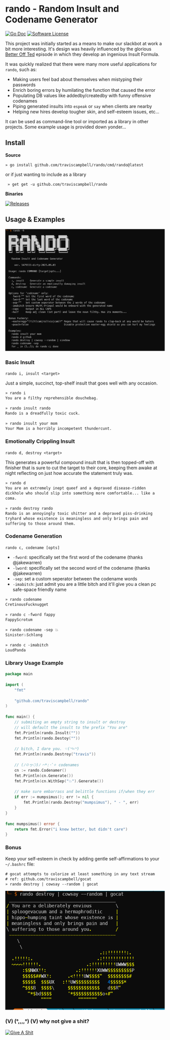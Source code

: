 # rando - Random Insult and Codename Generator

[![Go Doc](https://img.shields.io/badge/godoc-reference-blue.svg?style=for-the-badge)](http://godoc.org/github.com/traviscampbell/rando)
[![Software License](https://img.shields.io/badge/license-MIT-brightgreen.svg?style=for-the-badge)](/LICENSE.md)

This project was initially started as a means to make our slackbot at work a bit more interesting. It's design was heavily influenced by the glorious [Better Off Ted](https://www.youtube.com/watch?v=Bh7Nz4bIwss) episode in which they develop an ingenious Insult Formula.

It was quickly realized that there were many more useful applications for `rando`, such as:

- Making users feel bad about themselves when mistyping their passwords
- Enrich boring errors by humilating the function that caused the error
- Populating DB values like addedby/createdby with funny offensive codenames
- Piping generated insults into `espeak` or `say` when clients are nearby
- Helping new hires develop tougher skin, and self-esteem issues, etc...

It can be used as command-line tool or imported as a library in other projects. Some example usage is provided down yonder...

## Install

**Source**

```shell
» go install github.com/traviscampbell/rando/cmd/rando@latest
```

or if just wanting to include as a library

```
 » get get -u github.com/traviscampbell/rando
```

**Binaries**

[![Releases](https://img.shields.io/github/release/traviscampbell/rando.svg)](https://github.com/traviscampbell/rando/releases)

## Usage & Examples

![usage](img/usage.png)


### Basic Insult

`rando i, insult <target>`

Just a simple, succinct, top-shelf insult that goes well with any occasion.

```shell
» rando i
You are a filthy reprehensible douchebag.

» rando insult rando
Rando is a dreadfully toxic cuck.

» rando insult your mom
Your Mom is a horribly incompetent thundercunt.
```

### Emotionally Crippling Insult

`rando d, destroy <target>`

This generates a powerful compound insult that is then topped-off with finisher that is sure to cut the target to their core, keeping them awake at night reflecting on just how accurate the statement truly was.

```shell
» rando d
You are an extremely inept queef and a depraved disease-ridden dickhole who should slip into something more comfortable... like a coma.

» rando destroy rando
Rando is an annoyingly toxic shitter and a depraved piss-drinking tryhard whose existence is meaningless and only brings pain and suffering to those around them.
```

### Codename Generation
`rando c, codename [opts]`

- `-fword`: specifically set the first word of the codename (thanks @jakewarren)
- `-lword`: specifically set the second word of the codename (thanks @jakewarren)
- `-sep`: set a custom seperator between the codename words
- `-imabitch`: just admit you are a little bitch and it'll give you a clean pc safe-space friendly name

```shell
» rando codename
CretinousFucknugget

» rando c -fword fappy
FappyScrotum

» rando codename -sep 💥
Sinister💥Schlong

» rando c -imabitch
LoudPanda
```

### Library Usage Example

```go
package main

import (
    "fmt"

    "github.com/traviscampbell/rando"
)

func main() {
    // submiting an empty string to insult or destroy
    // will default the insult to the prefix "You are"
    fmt.Println(rando.Insult(""))
    fmt.Println(rando.Destoy(""))

    // bitch, I dare you. ☜(꒡⌓꒡)
    fmt.Println(rando.Destroy("travis"))

    // (ﾉ☉ヮ⚆)ﾉ ⌒*:･ﾟ✧ codenames
    cn := rando.Codenamer()
    fmt.Println(cn.Generate())
    fmt.Println(cn.WithSep("💥").Generate())

    // make sure embarrass and belittle functions if/when they err
    if err := mumpsimus(); err != nil {
        fmt.Println(rando.Destroy("mumpsimus"), " - ", err)
    }
}

func mumpsimus() error {
    return fmt.Error("i knew better, but didn't care")
}
```

### Bonus

Keep your self-esteem in check by adding gentle self-affirmations to your `~/.bashrc` file:

```shell
# gocat attempts to colorize at least something in any text stream
# ref: github.com/traviscampbell/gocat
» rando destroy | cowsay --random | gocat
```

![meanrainbowcow](img/bonus.png)


### (V) (°,,,,°) (V) why not give a shit?

<a href="https://www.buymeacoffee.com/traviscampbell" target="_blank"><img src="https://cdn.buymeacoffee.com/buttons/default-orange.png" alt="Give A Shit" height="41" width="174"></a>
